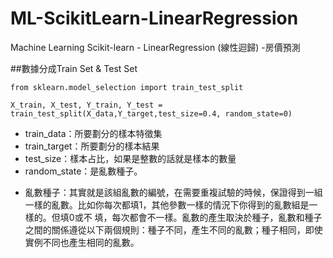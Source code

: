 # ML-ScikitLearn-LinearRegression
Machine Learning  Scikit-learn - LinearRegression (線性迴歸) -房價預測


##數據分成Train Set & Test Set
~~~
from sklearn.model_selection import train_test_split

X_train, X_test, Y_train, Y_test = train_test_split(X_data,Y_target,test_size=0.4, random_state=0)
~~~
* train_data：所要劃分的樣本特徵集
* train_target：所要劃分的樣本結果
* test_size：樣本占比，如果是整數的話就是樣本的數量
* random_state：是亂數種子。
- 亂數種子：其實就是該組亂數的編號，在需要重複試驗的時候，保證得到一組一樣的亂數。比如你每次都填1，其他參數一樣的情況下你得到的亂數組是一樣的。但填0或不   填，每次都會不一樣。亂數的產生取決於種子，亂數和種子之間的關係遵從以下兩個規則：種子不同，產生不同的亂數；種子相同，即使實例不同也產生相同的亂數。
